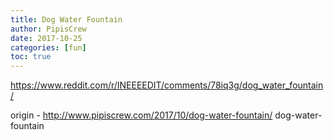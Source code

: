 ```yaml
---
title: Dog Water Fountain
author: PipisCrew
date: 2017-10-25
categories: [fun]
toc: true
---
```


https://www.reddit.com/r/INEEEEDIT/comments/78iq3g/dog_water_fountain/

origin - http://www.pipiscrew.com/2017/10/dog-water-fountain/ dog-water-fountain